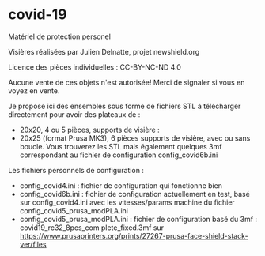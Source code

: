 # covid-19
Matériel de protection personel

Visières réalisées par Julien Delnatte, projet newshield.org

Licence des pièces individuelles : CC-BY-NC-ND 4.0

Aucune vente de ces objets n'est autorisée! Merci de signaler si vous en voyez en vente.

Je propose ici des ensembles sous forme de fichiers STL à télécharger directement pour avoir des plateaux de :
- 20x20, 4 ou 5 pièces, supports de visière :
- 20x25 (format Prusa MK3), 6 pièces supports de visière, avec ou sans boucle.
Vous trouverez les STL mais également quelques 3mf correspondant au fichier de configuration config_covid6b.ini

Les fichiers personnels de configuration :
- config_covid4.ini : fichier de configuration qui fonctionne bien
- config_covid6b.ini : fichier de configuration actuellement en test, basé  sur config_covid4.ini avec les vitesses/params machine du fichier config_covid5_prusa_modPLA.ini
- config_covid5_prusa_modPLA.ini : fichier de configuration basé du 3mf : covid19_rc32_8pcs_com
plete_fixed.3mf sur https://www.prusaprinters.org/prints/27267-prusa-face-shield-stack-ver/files



